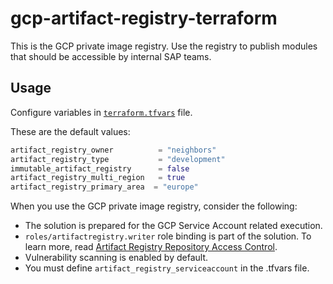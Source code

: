 # gcp-artifact-registry-terraform

This is the GCP private image registry. Use the registry to publish modules that should be accessible by internal SAP teams.

## Usage

Configure variables in [`terraform.tfvars`](../../environments/prod/terraform.tfvars) file.

These are the default values:

```terraform
artifact_registry_owner          = "neighbors"
artifact_registry_type           = "development"
immutable_artifact_registry      = false
artifact_registry_multi_region   = true
artifact_registry_primary_area  = "europe"
```

When you use the GCP private image registry, consider the following: 

- The solution is prepared for the GCP Service Account related execution.
- `roles/artifactregistry.writer` role binding is part of the solution. To learn more, read [Artifact Registry Repository Access Control](https://cloud.google.com/artifact-registry/docs/access-control).
- Vulnerability scanning is enabled by default.
- You must define `artifact_registry_serviceaccount` in the .tfvars file.
